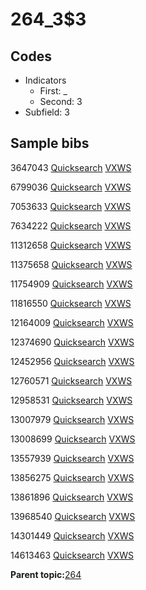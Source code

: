 # 264\_3$3

## Codes

-   Indicators
    -   First: \_
    -   Second: 3
-   Subfield: 3

## Sample bibs

3647043 [Quicksearch](https://search.library.yale.edu/catalog/3647043) [VXWS](http://prodorbis.library.yale.edu:7014/vxws/GetHoldingsService?bibId=3647043)

6799036 [Quicksearch](https://search.library.yale.edu/catalog/6799036) [VXWS](http://prodorbis.library.yale.edu:7014/vxws/GetHoldingsService?bibId=6799036)

7053633 [Quicksearch](https://search.library.yale.edu/catalog/7053633) [VXWS](http://prodorbis.library.yale.edu:7014/vxws/GetHoldingsService?bibId=7053633)

7634222 [Quicksearch](https://search.library.yale.edu/catalog/7634222) [VXWS](http://prodorbis.library.yale.edu:7014/vxws/GetHoldingsService?bibId=7634222)

11312658 [Quicksearch](https://search.library.yale.edu/catalog/11312658) [VXWS](http://prodorbis.library.yale.edu:7014/vxws/GetHoldingsService?bibId=11312658)

11375658 [Quicksearch](https://search.library.yale.edu/catalog/11375658) [VXWS](http://prodorbis.library.yale.edu:7014/vxws/GetHoldingsService?bibId=11375658)

11754909 [Quicksearch](https://search.library.yale.edu/catalog/11754909) [VXWS](http://prodorbis.library.yale.edu:7014/vxws/GetHoldingsService?bibId=11754909)

11816550 [Quicksearch](https://search.library.yale.edu/catalog/11816550) [VXWS](http://prodorbis.library.yale.edu:7014/vxws/GetHoldingsService?bibId=11816550)

12164009 [Quicksearch](https://search.library.yale.edu/catalog/12164009) [VXWS](http://prodorbis.library.yale.edu:7014/vxws/GetHoldingsService?bibId=12164009)

12374690 [Quicksearch](https://search.library.yale.edu/catalog/12374690) [VXWS](http://prodorbis.library.yale.edu:7014/vxws/GetHoldingsService?bibId=12374690)

12452956 [Quicksearch](https://search.library.yale.edu/catalog/12452956) [VXWS](http://prodorbis.library.yale.edu:7014/vxws/GetHoldingsService?bibId=12452956)

12760571 [Quicksearch](https://search.library.yale.edu/catalog/12760571) [VXWS](http://prodorbis.library.yale.edu:7014/vxws/GetHoldingsService?bibId=12760571)

12958531 [Quicksearch](https://search.library.yale.edu/catalog/12958531) [VXWS](http://prodorbis.library.yale.edu:7014/vxws/GetHoldingsService?bibId=12958531)

13007979 [Quicksearch](https://search.library.yale.edu/catalog/13007979) [VXWS](http://prodorbis.library.yale.edu:7014/vxws/GetHoldingsService?bibId=13007979)

13008699 [Quicksearch](https://search.library.yale.edu/catalog/13008699) [VXWS](http://prodorbis.library.yale.edu:7014/vxws/GetHoldingsService?bibId=13008699)

13557939 [Quicksearch](https://search.library.yale.edu/catalog/13557939) [VXWS](http://prodorbis.library.yale.edu:7014/vxws/GetHoldingsService?bibId=13557939)

13856275 [Quicksearch](https://search.library.yale.edu/catalog/13856275) [VXWS](http://prodorbis.library.yale.edu:7014/vxws/GetHoldingsService?bibId=13856275)

13861896 [Quicksearch](https://search.library.yale.edu/catalog/13861896) [VXWS](http://prodorbis.library.yale.edu:7014/vxws/GetHoldingsService?bibId=13861896)

13968540 [Quicksearch](https://search.library.yale.edu/catalog/13968540) [VXWS](http://prodorbis.library.yale.edu:7014/vxws/GetHoldingsService?bibId=13968540)

14301449 [Quicksearch](https://search.library.yale.edu/catalog/14301449) [VXWS](http://prodorbis.library.yale.edu:7014/vxws/GetHoldingsService?bibId=14301449)

14613463 [Quicksearch](https://search.library.yale.edu/catalog/14613463) [VXWS](http://prodorbis.library.yale.edu:7014/vxws/GetHoldingsService?bibId=14613463)

**Parent topic:**[264](../../tags/264/264.md)

